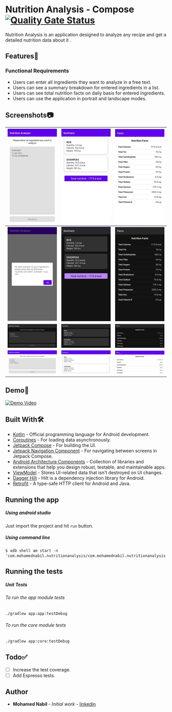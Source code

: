 # Nutrition Analysis - Compose [![Quality Gate Status](https://sonarcloud.io/api/project_badges/measure?project=mohamedmenasy_NutritionAnalysis&metric=alert_status)](https://sonarcloud.io/dashboard?id=mohamedmenasy_NutritionAnalysis)

Nutrition Analysis is an application designed to analyze any recipe and get a detailed nutrition data about it .

## Features📝

### Functional Requirements

- Users can enter all ingredients they want to analyze in a free text.
- Users can see a summary breakdown for entered ingredients in a list.
- Users can see total nutrition facts on daily basis for entered ingredients.
- Users can use the application in portrait and landscape modes.

## Screenshots📷

| ![](https://raw.githubusercontent.com/mohamedmenasy/NutritionAnalysis/main/Screenshots/Screenshot_1_portrait_light.jpg) | ![](https://raw.githubusercontent.com/mohamedmenasy/NutritionAnalysis/main/Screenshots/Screenshot_2_portrait_light.jpg) | ![](https://raw.githubusercontent.com/mohamedmenasy/NutritionAnalysis/main/Screenshots/Screenshot_3_portrait_light.jpg) |
| :----------------------------------------------------------: | :----------------------------------------------------------: | :----------------------------------------------------------: |
| ![](https://raw.githubusercontent.com/mohamedmenasy/NutritionAnalysis/main/Screenshots/Screenshot_4_portrait_light.jpg) | ![](https://raw.githubusercontent.com/mohamedmenasy/NutritionAnalysis/main/Screenshots/Screenshot_2_portrait_dark.jpg) | ![](https://raw.githubusercontent.com/mohamedmenasy/NutritionAnalysis/main/Screenshots/Screenshot_3_portrait_dark.jpg) |
| ![](https://raw.githubusercontent.com/mohamedmenasy/NutritionAnalysis/main/Screenshots/Screenshot_1_landscape_dark.jpg) | ![](https://raw.githubusercontent.com/mohamedmenasy/NutritionAnalysis/main/Screenshots/Screenshot_2_landscape_dark.jpg) | ![](https://raw.githubusercontent.com/mohamedmenasy/NutritionAnalysis/main/Screenshots/Screenshot_3_landscape_dark.jpg) |
| ![](https://raw.githubusercontent.com/mohamedmenasy/NutritionAnalysis/main/Screenshots/Screenshot_1_landscape_light.jpg) | ![](https://raw.githubusercontent.com/mohamedmenasy/NutritionAnalysis/main/Screenshots/Screenshot_2_landscape_light.jpg) | ![](https://raw.githubusercontent.com/mohamedmenasy/NutritionAnalysis/main/Screenshots/Screenshot_3_landscape_light.jpg) |

## Demo📱

[![Demo Video](https://i9.ytimg.com/vi/2P3mqUBVdwg/mqdefault.jpg?sqp=COzI7IkG&rs=AOn4CLBp9JYYJKUiABozryC6q31dL9lDBQ)](https://www.youtube.com/watch?v=2P3mqUBVdwg)

## Built With🛠

- [Kotlin](https://kotlinlang.org/) - Official programming language for Android development.
- [Coroutines](https://kotlinlang.org/docs/reference/coroutines-overview.html) - For loading data asynchronously.
- [Jetpack Compose](https://developer.android.com/jetpack/compose) - For building the UI.
- [Jetpack Navigation Component](https://developer.android.com/jetpack/compose/navigation) - For navigating between screens in Jetpack Compose.
- [Android Architecture Components](https://developer.android.com/topic/libraries/architecture) - Collection of libraries and extensions that help you design robust, testable, and maintainable apps.
- [ViewModel](https://developer.android.com/topic/libraries/architecture/viewmodel) - Stores UI-related data that isn't destroyed on UI changes.
- [Dagger Hilt](https://dagger.dev/hilt/) - Hilt is a dependency injection library for Android.
- [Retrofit](https://square.github.io/retrofit/) - A type-safe HTTP client for Android and Java.

## Running the app

##### Using android studio

Just import the project and hit `run` button.

##### Using command line 

```
$ adb shell am start -n 'com.mohamednabil.nutritionanalysis/com.mohamednabil.nutritionanalysis'
```

## Running the tests

##### Unit Tests

###### To run the app module tests 

```bash
./gradlew app:app:testDebug
```

###### To run the core module tests 

```bash
./gradlew app:core:testDebug
```

## Todo✅

- [ ] Increase the test coverage.
- [ ] Add Espresso tests.

## Author

- **Mohamed Nabil** - *Initial work* - [linkedin](<https://www.linkedin.com/in/mohamedmenasy/>)